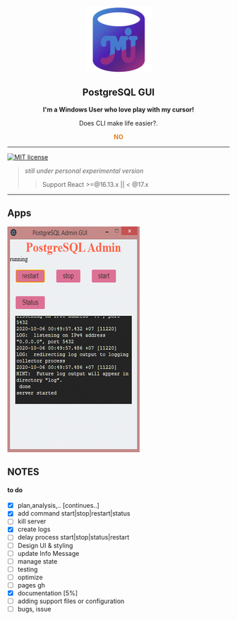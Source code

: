 <div align="center">
<img src="https://raw.githubusercontent.com/muhimron90/electron-react-pgui/main/resources/256x256.png" alt="PG Logo" width="150" height="150">
<div>
<h2 style="text-align:center;">PostgreSQL GUI</h2>
<p style="text-align:center;"><b>I'm a Windows User who love play with my cursor!</b><p>
<div>
<p>Does CLI make life easier?.</p>
<div style="color: #e67e22;">
<b>NO</b>
</div>
</div>
</div>
</div>

---

[![MIT license](https://img.shields.io/badge/License-MIT-blue.svg)](https://github.com/muhimron90/electron-react-pgui/blob/main/LICENSE)

> _still under personal experimental version_
>
> > Support React >=@16.13.x || < @17.x

---

## Apps

![PG GUI Demo](resources/pg_admin.gif)

## NOTES

#### to do

- [x] plan,analysis,.. [continues..]
- [x] add command start|stop|restart|status
- [ ] kill server
- [x] create logs
- [ ] delay process start|stop|status|restart
- [ ] Design UI & styling
- [ ] update Info Message
- [ ] manage state
- [ ] testing
- [ ] optimize
- [ ] pages gh
- [x] documentation [5%]
- [ ] adding support files or configuration
- [ ] bugs, issue
